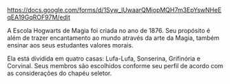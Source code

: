 https://docs.google.com/forms/d/1Syw_lUwaarQMiopMQH7m3EpYswNHeEqEA19GqROF97M/edit


 <p class="texto-um-escola">A Escola Hogwarts de Magia foi criada no ano de 1876. Seu propósito é além
                de trazer encantamento ao mundo através da arte da Magia, também ensinar aos seus estudantes valores
                morais.
            </p>
            <p class="texto-dois-escola">Ela está dividida em quatro casas: Lufa-Lufa, Sonserina, Grifinória e
                Corvinal. Seus membros são escolhidos conforme seu perfil de acordo com as considerações do chapéu
                seletor.
            </p>

